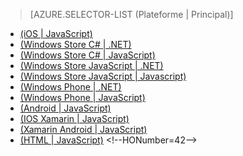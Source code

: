 ﻿> [AZURE.SELECTOR-LIST (Plateforme | Principal)]
- [(iOS | JavaScript)](/fr-fr/documentation/articles/mobile-services-ios-validate-modify-data-server-scripts/)
- [(Windows Store C# | .NET)](/fr-fr/documentation/articles/mobile-services-dotnet-backend-windows-store-dotnet-validate-modify-data/)
- [(Windows Store C# | JavaScript)](/fr-fr/documentation/articles/mobile-services-windows-store-dotnet-validate-modify-data-server-scripts/)
- [(Windows Store JavaScript | .NET)](/fr-fr/documentation/articles/mobile-services-dotnet-backend-windows-store-javascript-validate-modify-data/)
- [(Windows Store JavaScript | Javascript)](/fr-fr/documentation/articles/mobile-services-windows-store-javascript-validate-modify-data-server-scripts/)
- [(Windows Phone | .NET)](/fr-fr/documentation/articles/mobile-services-dotnet-backend-windows-phone-validate-modify-data/)
- [(Windows Phone | JavaScript)](/fr-fr/documentation/articles/mobile-services-windows-phone-validate-modify-data-server-scripts/)
- [(Android | JavaScript)](/fr-fr/documentation/articles/mobile-services-android-validate-modify-data-server-scripts/)
- [(IOS Xamarin | JavaScript)](/fr-fr/documentation/articles/partner-xamarin-mobile-services-ios-validate-modify-data-server-scripts/)
- [(Xamarin Android | JavaScript)](/fr-fr/documentation/articles/partner-xamarin-mobile-services-android-validate-modify-data-server-scripts/)
- [(HTML | JavaScript)](/fr-fr/documentation/articles/mobile-services-html-validate-modify-data-server-scripts/)
\<!--HONumber=42-->
